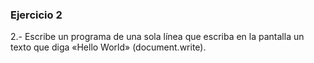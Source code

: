 ### Ejercicio 2

2.- Escribe un programa de una sola línea que escriba en la pantalla un texto que diga «Hello World» (document.write).